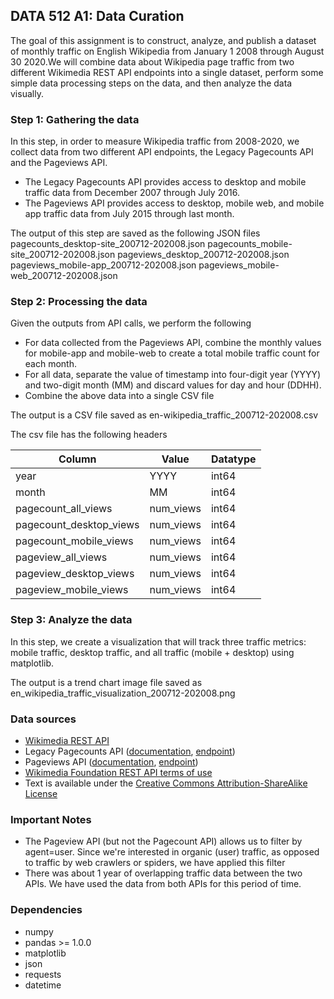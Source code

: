 
## DATA 512 A1: Data Curation

The goal of this assignment is to construct, analyze, and publish a dataset of monthly traffic on English Wikipedia from January 1 2008 through August 30 2020.We will combine data about Wikipedia page traffic from two different Wikimedia REST API endpoints into a single dataset, perform some simple data processing steps on the data, and then analyze the data visually.


### Step 1: Gathering the data

In this step, in order to measure Wikipedia traffic from 2008-2020, we collect data from two different API endpoints, the Legacy Pagecounts API and the Pageviews API.

* The Legacy Pagecounts API provides access to desktop and mobile traffic data from December 2007 through July 2016.
* The Pageviews API provides access to desktop, mobile web, and mobile app traffic data from July 2015 through last month.

The output of this step are saved as the following JSON files
pagecounts_desktop-site_200712-202008.json
pagecounts_mobile-site_200712-202008.json
pageviews_desktop_200712-202008.json
pageviews_mobile-app_200712-202008.json
pageviews_mobile-web_200712-202008.json


### Step 2: Processing the data

Given the outputs from API calls, we perform the following
* For data collected from the Pageviews API, combine the monthly values for mobile-app and mobile-web to create a total mobile traffic count for each month.
* For all data, separate the value of timestamp into four-digit year (YYYY) and two-digit month (MM) and discard values for day and hour (DDHH).
* Combine the above data into a single CSV file

The output is a CSV file saved as en-wikipedia_traffic_200712-202008.csv

The csv file has the following headers
 
| Column                  | Value     | Datatype |
|-------------------------|-----------|----------|
| year                    | YYYY      | int64   |
| month                   | MM        | int64   |
| pagecount_all_views     | num_views | int64    |
| pagecount_desktop_views | num_views | int64    |
| pagecount_mobile_views  | num_views | int64    |
| pageview_all_views      | num_views | int64    |
| pageview_desktop_views  | num_views | int64    |
| pageview_mobile_views   | num_views | int64    |

### Step 3: Analyze the data

In this step, we create a visualization that will track three traffic metrics: mobile traffic, desktop traffic, and all traffic (mobile + desktop) using matplotlib.

The output is a trend chart image file saved as en_wikipedia_traffic_visualization_200712-202008.png


### Data sources

* [Wikimedia REST API](https://www.mediawiki.org/wiki/Wikimedia_REST_API)
* Legacy Pagecounts API
([documentation](https://wikitech.wikimedia.org/wiki/Analytics/AQS/Legacy_Pagecounts), [endpoint](https://wikimedia.org/api/rest_v1/#/Pagecounts_data_(legacy)/get_metrics_legacy_pagecounts_aggregate_project_access_site_granularity_start_end))
* Pageviews API
([documentation](https://wikitech.wikimedia.org/wiki/Analytics/AQS/Pageviews), [endpoint](https://wikimedia.org/api/rest_v1/#/Pageviews_data/get_metrics_pageviews_aggregate_project_access_agent_granularity_start_end))
* [Wikimedia Foundation REST API terms of use](https://www.mediawiki.org/wiki/Wikimedia_REST_API#Terms_and_conditions)
* Text is available under the [Creative Commons Attribution-ShareAlike License](https://creativecommons.org/licenses/by-sa/3.0/)


### Important Notes
* The Pageview API (but not the Pagecount API) allows us to filter by agent=user. Since we're interested in organic (user) traffic, as opposed to traffic by web crawlers or spiders, we have applied this filter
* There was about 1 year of overlapping traffic data between the two APIs. We have used the data from both APIs for this period of time.


### Dependencies

* numpy
* pandas >= 1.0.0
* matplotlib
* json
* requests
* datetime



